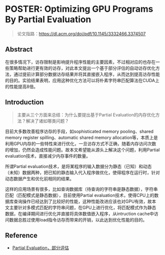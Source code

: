 # POSTER: Optimizing GPU Programs By Partial Evaluation

> 论文指路：https://dl.acm.org/doi/pdf/10.1145/3332466.3374507

## Abstract

在很多情况下，访存限制是影响提升程序性能的主要因素，不过相对应的也存在一些策略帮助进行更有效的访存，对此本文提出一个基于部分评估的自动访存优化方法，通过提前计算部分数据访存结果并将其直接嵌入程序，从而达到提高访存性能的目的。实验结果表明，应用这种优化方法可以将朴素字符串匹配算法在CUDA上的性能提高8倍。

## Introduction

> 主要从三个方面来总结：为什么要提出基于Partial Evaluation的内存优化方法？解决了诸如哪类问题？

目前大多数改善程序访存的手段，如sophisticated memory pooling、shared memory register spilling、automatic shared memory allocation等，本质上是利用GPU内存的一些特性来进行优化，一旦访存方式不正确，随着内存访问次数的增加，仍然会造成性能问题。故本文希望能从源头上解决这个问题，利用Partial evaluation技术，直接减少内存事件的数量。

所谓Partial evaluation技术，是将某程序的输入数据分为静态（已知）和动态（未知）数据两种，把已知的静态输入代入程序做优化，使得程序在运行时，针对动态数据产生和优化前相同的结果。

这样的应用场景有很多，比如查询数据库（待查询的字符串是静态数据），字符串匹配（匹配模式是静态数据），目前使用Partial evaluation技术，使得CPU上的数据库查询操作已经达到了比较好的性能，这种性能改进应该也对GPU有效，故本文主要针对多模式匹配的字符串问题，在GPU上进行优化，将匹配模式作为静态数据，在编译期间进行优化并直接将具体数值嵌入程序，从intruction cache中访问数据总胜过使用load指令访存而带来的开销，以此达到优化性能的目的。

## Reference

* [Partial Evaluation，部分评估](http://pages.cs.wisc.edu/~horwitz/CS704-NOTES/9.PARTIAL-EVALUATION.html)

